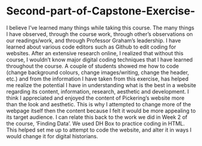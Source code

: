 # Second-part-of-Capstone-Exercise-
I believe I’ve learned many things while taking this course. The many things I have observed, through the course work, through other’s observations on our readings/work, and through Professor Graham’s leadership. I have learned about various code editors such as Github to edit coding for websites. After an extensive research online, I realized that without this course, I wouldn’t know major digital coding techniques that I have learned throughout the course. A couple of students showed me how to code (change background colours, change images/writing, change the header, etc.) and from the information I have taken from this exercise, has helped me realize the potential I have in understanding what is the best in a website regarding its content, information, research, aesthetic and development. I think I appreciated and enjoyed the content of Pickering’s website more than the look and aesthetic. This is why I attempted to change more of the webpage itself then the content because I felt it would be more appealing to its target audience. I can relate this back to the work we did in Week 2 of the course, ‘Finding Data’. We used DH Box to practice coding in HTML. This helped set me up to attempt to code the website, and alter it in ways I would change it for digital historians.
